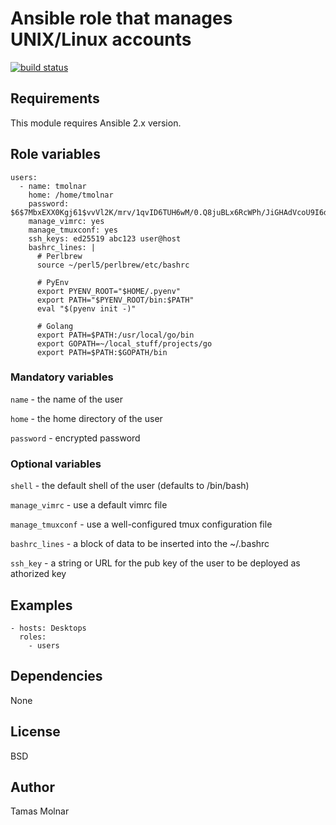 # Ansible role that manages UNIX/Linux accounts

[![build status](https://gitlab.com/stiron/ansible-users/badges/master/build.svg)](https://gitlab.com/stiron/ansible-users/commits/master)

## Requirements

This module requires Ansible 2.x version.

## Role variables

```
users:
  - name: tmolnar
    home: /home/tmolnar
    password: $6$7MbxEXX0Kgj61$vvVl2K/mrv/1qvID6TUH6wM/0.Q8juBLx6RcWPh/JiGHAdVcoU9I6d6NgprxMZ210z1.gfC/OeR49eugTmEmX/
    manage_vimrc: yes
    manage_tmuxconf: yes
    ssh_keys: ed25519 abc123 user@host
    bashrc_lines: |
      # Perlbrew
      source ~/perl5/perlbrew/etc/bashrc

      # PyEnv
      export PYENV_ROOT="$HOME/.pyenv"
      export PATH="$PYENV_ROOT/bin:$PATH"
      eval "$(pyenv init -)"

      # Golang
      export PATH=$PATH:/usr/local/go/bin
      export GOPATH=~/local_stuff/projects/go
      export PATH=$PATH:$GOPATH/bin
```

### Mandatory variables

`name` - the name of the user

`home` - the home directory of the user

`password` - encrypted password

### Optional variables

`shell` - the default shell of the user (defaults to /bin/bash)

`manage_vimrc` - use a default vimrc file

`manage_tmuxconf` - use a well-configured tmux configuration file

`bashrc_lines` - a block of data to be inserted into the ~/.bashrc

`ssh_key` - a string or URL for the pub key of the user to be deployed as athorized key

## Examples

```
- hosts: Desktops 
  roles:
    - users
```

## Dependencies

None

## License

BSD

## Author

Tamas Molnar
